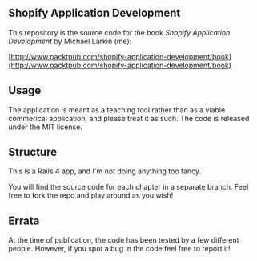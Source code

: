 Shopify Application Development
--------------------

This repository is the source code for the book _Shopify Application Development_ by Michael Larkin (me):

[http://www.packtpub.com/shopify-application-development/book](http://www.packtpub.com/shopify-application-development/book)


Usage
--------------------
The application is meant as a teaching tool rather than as a viable commerical application, and please treat it as such.  The code is released under the MIT license.

Structure
--------------------
This is a Rails 4 app, and I'm not doing anything too fancy.

You will find the source code for each chapter in a separate branch. Feel free to fork the repo and play around as you wish!

Errata
--------------------
At the time of publication, the code has been tested by a few different people.  However, if you spot a bug in the code feel free to report it!
